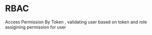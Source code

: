 # RBAC
Access Permission By Token , validating user based on token and role assigining permission for user
